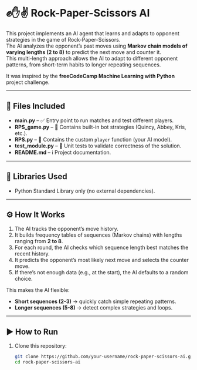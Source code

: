 # ✊✋✌️ Rock-Paper-Scissors AI

This project implements an AI agent that learns and adapts to opponent strategies in the game of Rock-Paper-Scissors.  
The AI analyzes the opponent’s past moves using **Markov chain models of varying lengths (2 to 8)** to predict the next move and counter it.  
This multi-length approach allows the AI to adapt to different opponent patterns, from short-term habits to longer repeating sequences.  

It was inspired by the **freeCodeCamp Machine Learning with Python** project challenge.

---

## 📁 Files Included

- **main.py** – ✅ Entry point to run matches and test different players.  
- **RPS_game.py** – 🧠 Contains built-in bot strategies (Quincy, Abbey, Kris, etc.).  
- **RPS.py** – 🤖 Contains the custom `player` function (your AI model).  
- **test_module.py** – 🧪 Unit tests to validate correctness of the solution.  
- **README.md** – ℹ️ Project documentation.

---

## 🧪 Libraries Used
- Python Standard Library only (no external dependencies).

---

## ⚙️ How It Works
1. The AI tracks the opponent’s move history.  
2. It builds frequency tables of sequences (Markov chains) with lengths ranging from **2 to 8**.  
3. For each round, the AI checks which sequence length best matches the recent history.  
4. It predicts the opponent’s most likely next move and selects the counter move.  
5. If there’s not enough data (e.g., at the start), the AI defaults to a random choice.  

This makes the AI flexible:  
- **Short sequences (2-3)** → quickly catch simple repeating patterns.  
- **Longer sequences (5-8)** → detect complex strategies and loops.  

---

## ▶️ How to Run

1. Clone this repository:
   ```bash
   git clone https://github.com/your-username/rock-paper-scissors-ai.git
   cd rock-paper-scissors-ai
